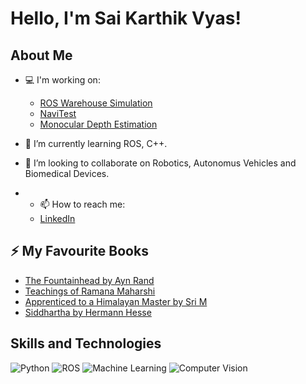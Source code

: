 # Hello, I'm Sai Karthik Vyas!

## About Me
- 💻 I'm working on:
  - [ROS Warehouse Simulation](https://github.com/askvyas/Warehouse-ROS-Simulation)
  - [NaviTest](https://github.com/askvyas/Navi_Test)
  - [Monocular Depth Estimation](https://github.com/askvyas/Monocular_Depth_Estimation)
- 🌱 I’m currently learning ROS, C++.
- 👯 I’m looking to collaborate on Robotics, Autonomus Vehicles and Biomedical Devices.

- - 📫 How to reach me:
  - [LinkedIn](https://www.linkedin.com/in/saikarthikvyas/)

## ⚡ My Favourite Books
- [The Fountainhead by Ayn Rand](https://www.goodreads.com/book/show/2122.The_Fountainhead)
- [Teachings of Ramana Maharshi](https://www.goodreads.com/book/show/253984.Talks_with_Ramana_Maharshi)
- [Apprenticed to a Himalayan Master by Sri M](https://www.goodreads.com/book/show/10837669-apprenticed-to-a-himalayan-master)
- [Siddhartha by Hermann Hesse](https://www.goodreads.com/book/show/52036.Siddhartha)

## Skills and Technologies
![Python](https://img.shields.io/badge/-Python-000?&logo=Python)
![ROS](https://img.shields.io/badge/-ROS-22314E?&logo=ROS&logoColor=white)
![Machine Learning](https://img.shields.io/badge/-Machine%20Learning-566BE8?&logo=TensorFlow&logoColor=white)
![Computer Vision](https://img.shields.io/badge/-Computer%20Vision-FF6F61)

